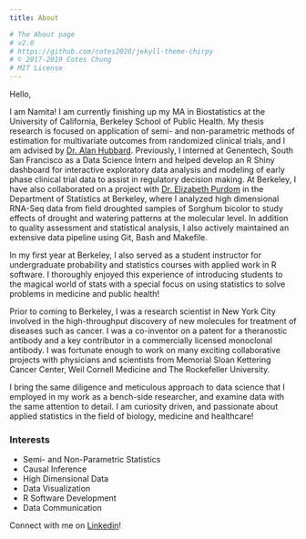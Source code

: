```yaml
---
title: About

# The About page
# v2.0
# https://github.com/cotes2020/jekyll-theme-chirpy
# © 2017-2019 Cotes Chung
# MIT License
---
```



Hello,  

I am Namita! I am currently finishing up my MA in Biostatistics at the University of California, Berkeley School of Public Health. My thesis research is focused on application of semi- and non-parametric methods of estimation for multivariate outcomes from randomized clinical trials, and I am advised by [Dr. Alan Hubbard](https://ahubb40.github.io/). Previously, I interned at Genentech, South San Francisco as a Data Science Intern and helped develop an R Shiny dashboard for interactive exploratory data analysis and modeling of early phase clinical trial data to assist in regulatory decision making. At Berkeley, I have also collaborated on a project with [Dr. Elizabeth Purdom](https://www.stat.berkeley.edu/~epurdom/index.html) in the Department of Statistics at Berkeley, where I analyzed high dimensional RNA-Seq data from field droughted samples of Sorghum bicolor to study effects of drought and watering patterns at the molecular level. In addition to quality assessment and statistical analysis, I also actively maintained an extensive data pipeline using Git, Bash and Makefile. 

In my first year at Berkeley, I also served as a student instructor for undergraduate probability and statistics courses with applied work in R software. I thoroughly enjoyed this experience of introducing students to the magical world of stats with a special focus on using statistics to solve problems in medicine and public health!

Prior to coming to Berkeley, I was a research scientist in New York City involved in the high-throughput discovery of new molecules for treatment of diseases such as cancer. I was a co-inventor on a patent for a theranostic antibody and a key contributor in a commercially licensed monoclonal antibody. I was fortunate enough to work on many exciting collaborative projects with physicians and scientists from Memorial Sloan Kettering Cancer Center, Weil Cornell Medicine and The Rockefeller University. 

I bring the same diligence and meticulous approach to data science that I employed in my work as a bench-side researcher, and examine data with the same attention to detail. I am curiosity driven, and passionate about applied statistics in the field of biology, medicine and healthcare!

### Interests
* Semi- and Non-Parametric Statistics 
* Causal Inference 
* High Dimensional Data 
* Data Visualization 
* R Software Development 
* Data Communication 

Connect with me on [Linkedin](https://www.linkedin.com/in/namitatrikannad)!

